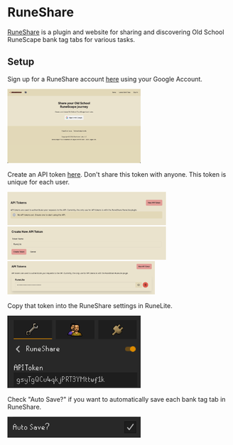 # RuneShare

[RuneShare](https://osrs.runeshare.app/) is a plugin and website for sharing and discovering Old School RuneScape bank tag tabs for various tasks.

## Setup

Sign up for a RuneShare account [here](https://osrs.runeshare.app/) using your Google Account.

<img src="/docs/google-single-sign-on.png" alt="Google Single Sign On" width="300" />

Create an API token [here](https://osrs.runeshare.app/api_tokens). Don't share this token with anyone. This token is unique for each user.

<img src="/docs/api-token-1.png" alt="API Token Step 1" height="75" />
<img src="/docs/api-token-2.png" alt="API Token Step 2" height="75" />
<img src="/docs/api-token-3.png" alt="API Token Step 3" height="75" />

Copy that token into the RuneShare settings in RuneLite.

<img src="/docs/runelite-api-token-setting.png" alt="Runelite API Token Setting" width="300" />

Check "Auto Save?" if you want to automatically save each bank tag tab in RuneShare.

<img src="/docs/runelite-auto-save-setting.png" alt="Runelite API Token Setting" width="300" />
